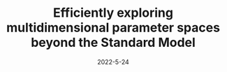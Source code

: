 ---
title: 'Efficiently exploring multidimensional parameter spaces beyond the Standard Model'
pub_number: 14
authors:  Carlos A. Argüelles,  Nicolò Foppiani,  Matheus Hostert
collection: publication
permalink: /publication/2022-5-24-EfficientlyexploringmultidimensionalparameterspacesbeyondtheStandardModel
date: 2022-5-24
venue: Phys.Rev.D 
paperurl: 'https://arxiv.org/abs/2205.12273'
citation_notitle: 'Carlos A. Argüelles, Nicolò Foppiani, Matheus Hostert, Phys.Rev.D 107 (2023) 3 035027'
citation: 'Efficiently exploring multidimensional parameter spaces beyond the Standard Model, Carlos A. Argüelles, Nicolò Foppiani, Matheus Hostert, Phys.Rev.D 107 (2023) 3 035027'
eprint: '2205.12273'

---